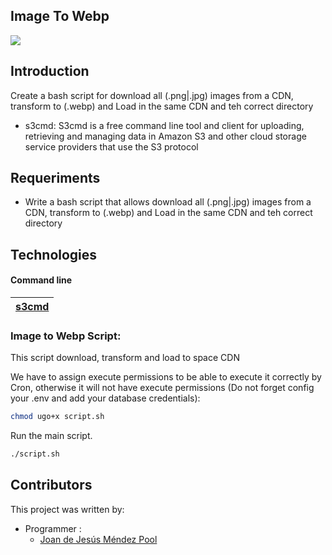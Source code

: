 ## Image To Webp
[//]: ![](https://cdn.travelpulse.com/images/99999999-9999-9999-9999-999999999999/9ad39357-0a71-33e2-023b-939625f6847b/500x309.jpg)
![](https://i.ytimg.com/vi/PPQ8m8xQAs8/maxresdefault.jpg)

## Introduction

Create a bash script for download all (.png|.jpg) images from a CDN, transform to (.webp) and Load in the same CDN and teh correct directory

- s3cmd: S3cmd is a free command line tool and client for uploading, retrieving and managing data in Amazon S3 and other cloud storage service providers that use the S3 protocol

## Requeriments

- Write a bash script that allows download all (.png|.jpg) images from a CDN, transform to (.webp) and Load in the same CDN and teh correct directory

## Technologies

#### Command line

| [s3cmd](https://s3tools.org/s3cmd)  |
| :----------------------------------: |

### Image to Webp Script:

This script download, transform and load to space CDN

We have to assign execute permissions to be able to execute it correctly by Cron, otherwise it will not have execute permissions (Do not forget config your .env and add your database credentials):

```sh
chmod ugo+x script.sh 
```

Run the main script.

```sh
./script.sh
```
## Contributors

This project was written by:

- Programmer :
  - [Joan de Jesús Méndez Pool](https://github.com/JJWizardMP)